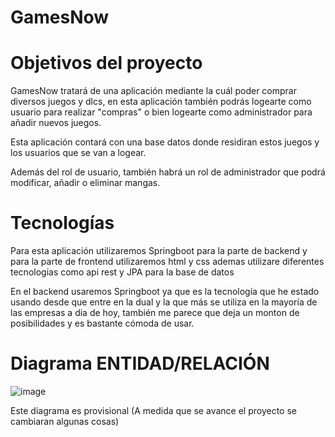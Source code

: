 # GamesNow
# Objetivos del proyecto

GamesNow tratará de una aplicación mediante la cuál poder comprar diversos juegos y dlcs, en esta aplicación también podrás logearte como usuario para realizar "compras" o bien logearte como administrador para añadir nuevos juegos.

Esta aplicación contará con una base datos donde residiran estos juegos y los usuarios que se van a logear.

Además del rol de usuario, también habrá un rol de administrador que podrá modificar, añadir o eliminar mangas.

# Tecnologías

Para esta aplicación utilizaremos Springboot para la parte de backend y para la parte de frontend utilizaremos html y css ademas utilizare diferentes tecnologias como api rest y JPA para la base de datos

En el backend usaremos Springboot ya que es la tecnología que he estado usando desde que entre en la dual y la que más se utiliza en la mayoría de las empresas a dia de hoy, también me parece que deja un monton de posibilidades y es bastante cómoda de usar.

# Diagrama ENTIDAD/RELACIÓN

![image](https://user-images.githubusercontent.com/113984517/233948073-934e47c5-0ebb-4d7b-9a12-c5e7a1f2d6bf.png)

Este diagrama es provisional (A medida que se avance el proyecto se cambiaran algunas cosas)
